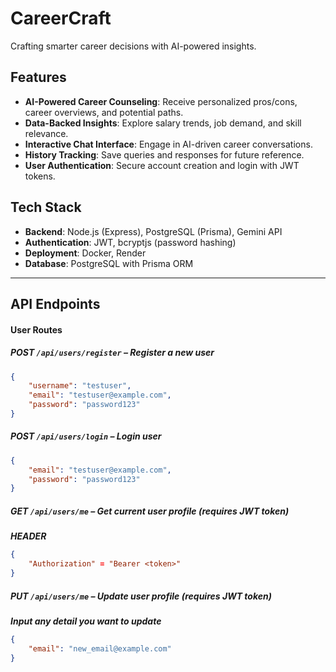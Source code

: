 # CareerCraft
Crafting smarter career decisions with AI-powered insights.

## Features
- **AI-Powered Career Counseling**: Receive personalized pros/cons, career overviews, and potential paths.
- **Data-Backed Insights**: Explore salary trends, job demand, and skill relevance.
- **Interactive Chat Interface**: Engage in AI-driven career conversations.
- **History Tracking**: Save queries and responses for future reference.
- **User Authentication**: Secure account creation and login with JWT tokens.

## Tech Stack
- **Backend**: Node.js (Express), PostgreSQL (Prisma), Gemini API
- **Authentication**: JWT, bcryptjs (password hashing)
- **Deployment**: Docker, Render
- **Database**: PostgreSQL with Prisma ORM

---

## API Endpoints

#### User Routes

##### **POST** `/api/users/register` – _Register a new user_
```json
{
    "username": "testuser",
    "email": "testuser@example.com",
    "password": "password123"
}
```

##### **POST** `/api/users/login` – _Login user_
```json
{
    "email": "testuser@example.com",
    "password": "password123"
}
```

##### **GET** `/api/users/me` – _Get current user profile (requires JWT token)_

_**HEADER**_
```json
{
    "Authorization" = "Bearer <token>"
}
```

##### **PUT** `/api/users/me` – _Update user profile (requires JWT token)_

_**Input any detail you want to update**_
```json
{
    "email": "new_email@example.com"
}
```